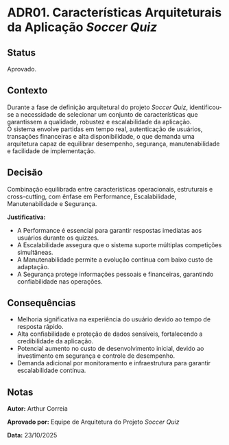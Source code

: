 # ADR01. Características Arquiteturais da Aplicação *Soccer Quiz*

## Status

Aprovado.  

## Contexto

Durante a fase de definição arquitetural do projeto *Soccer Quiz*, identificou-se a necessidade de selecionar um conjunto de características que garantissem a qualidade, robustez e escalabilidade da aplicação.  
O sistema envolve partidas em tempo real, autenticação de usuários, transações financeiras e alta disponibilidade, o que demanda uma arquitetura capaz de equilibrar desempenho, segurança, manutenabilidade e facilidade de implementação.

## Decisão

Combinação equilibrada entre características operacionais, estruturais e cross-cutting, com ênfase em Performance, Escalabilidade, Manutenabilidade e Segurança.  

**Justificativa:**  
  * A Performance é essencial para garantir respostas imediatas aos usuários durante os quizzes.  
  * A Escalabilidade assegura que o sistema suporte múltiplas competições simultâneas.
  * A Manutenabilidade permite a evolução contínua com baixo custo de adaptação. 
  * A Segurança protege informações pessoais e financeiras, garantindo confiabilidade nas operações.

## Consequências

  * Melhoria significativa na experiência do usuário devido ao tempo de resposta rápido.  
  * Alta confiabilidade e proteção de dados sensíveis, fortalecendo a credibilidade da aplicação.  
  * Potencial aumento no custo de desenvolvimento inicial, devido ao investimento em segurança e controle de desempenho.  
  * Demanda adicional por monitoramento e infraestrutura para garantir escalabilidade contínua.

## Notas

**Autor:** Arthur Correia  

**Aprovado por:** Equipe de Arquitetura do Projeto *Soccer Quiz*

**Data:** 23/10/2025  